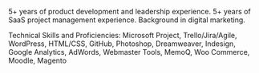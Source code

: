 5+ years of product development and leadership experience.
5+ years of SaaS project management experience.
Background in digital marketing.

Technical Skills and Proficiencies: Microsoft Project, Trello/Jira/Agile, WordPress, HTML/CSS, GitHub, Photoshop, Dreamweaver, Indesign, Google Analytics, AdWords, Webmaster Tools, MemoQ, Woo Commerce, Moodle, Magento

<!---
jc54629/jc54629 is a ✨ special ✨ repository because its `README.md` (this file) appears on your GitHub profile.
You can click the Preview link to take a look at your changes.
--->
